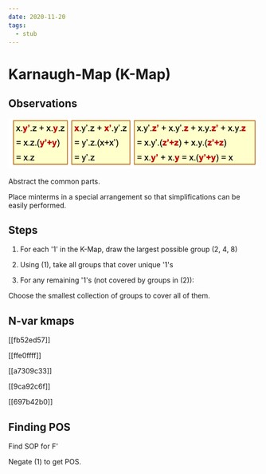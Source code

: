 ```yaml
---
date: 2020-11-20
tags: 
  - stub
---
```


# Karnaugh-Map (K-Map)

## Observations

![](./static/k-map-obv.png)

Abstract the common parts.

Place minterms in a special arrangement so that simplifications can be easily performed.

## Steps

1. For each '1' in the K-Map, draw the largest possible group (2, 4, 8)

2. Using (1), take all groups that cover unique '1's

3. For any remaining '1's (not covered by groups in (2)):

  Choose the smallest collection of groups to cover all of them.

## N-var kmaps

[[fb52ed57]]

[[ffe0ffff]]

[[a7309c33]]

[[9ca92c6f]]

[[697b42b0]]

## Finding POS

Find SOP for F'

Negate (1) to get POS.


